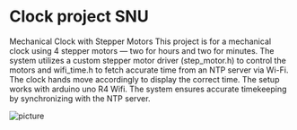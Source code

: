 # Clock project SNU
Mechanical Clock with Stepper Motors
This project is for a mechanical clock using 4 stepper motors — two for hours and two for minutes. The system utilizes a custom stepper motor driver (step_motor.h) to control the motors and wifi_time.h to fetch accurate time from an NTP server via Wi-Fi. The clock hands move accordingly to display the correct time. The setup works with arduino uno R4 Wifi. The system ensures accurate timekeeping by synchronizing with the NTP server.

![picture](https://github.com/user-attachments/assets/bac71a6d-06d0-44d4-b3a1-8180ea1770a5)